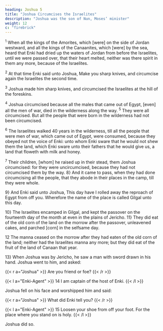 ```yaml
---
heading: Joshua 5
title: "Joshua Circumcises the Israelites"
description: "Joshua was the son of Nun, Moses’ minister"
weight: 12
c: "firebrick"
---
```



<sup>1</sup> When all the kings of the Amorites, which [were] on the side of Jordan westward, and
all the kings of the Canaanites, which [were] by the sea, heard that Enki had dried up the waters of Jordan from before the Israelites, until we were passed over, that their heart melted, neither was there spirit in them any more, because of the Israelites.

<sup>2</sup> At that time Enki said unto Joshua, Make you sharp knives, and circumcise again the Israelites the second time. 

<sup>3</sup> Joshua made him sharp knives, and circumcised the Israelites at the hill of the foreskins. 

<sup>4</sup> Joshua circumcised because all the males that came out of Egypt, [even] all the men of war, died in the wilderness along the way. <sup>5</sup> They were all circumcised. But all the people that were born in the wilderness had not been circumcised. 

<sup>6</sup> The Israelites walked 40 years in the wilderness, till all the people that were men of war, which came out of Egypt, were consumed, because they obeyed not the voice of Enki: unto whom Enki sware that he would not shew them the land, which Enki sware unto their
fathers that he would give us, a land that floweth with milk
and honey. 

<sup>7</sup> Their children, [whom] he raised up in their stead, them Joshua circumcised: for they were uncircumcised, because they had not circumcised them by the way. 8} And it came to pass, when they had done circumcising all the people, that they abode in their places
in the camp, till they were whole. 


9} And Enki said unto Joshua, This day have I rolled away the reproach of
Egypt from off you. Wherefore the name of the place is
called Gilgal unto this day.

10} The Israelites encamped in Gilgal, and kept the passover on the fourteenth day of the month at even in the plains of Jericho. 11} They did eat of the old corn of the land on the morrow after the passover, unleavened cakes, and parched [corn] in the selfsame day.

12 The manna ceased on the morrow after they had eaten of the old corn of the land; neither had the Israelites manna any more; but they did eat of the fruit of the land of Canaan that year.

13} When Joshua was by Jericho, he saw a man with sword drawn in his hand. Joshua went to him, and asked:

{{< r a="Joshua" >}}
Are you friend or foe?
{{< /r >}}

{{< l a="Enki-Agent" >}}
14 I am captain of the host of Enki. 
{{< /l >}}

Joshua fell on his face and worshipped him and said:

{{< r a="Joshua" >}}
What did Enki tell you? 
{{< /r >}}


{{< l a="Enki-Agent" >}}
15 Loosen your shoe from off your foot. For the place where you stand on is holy.
{{< /l >}}


Joshua did so.

